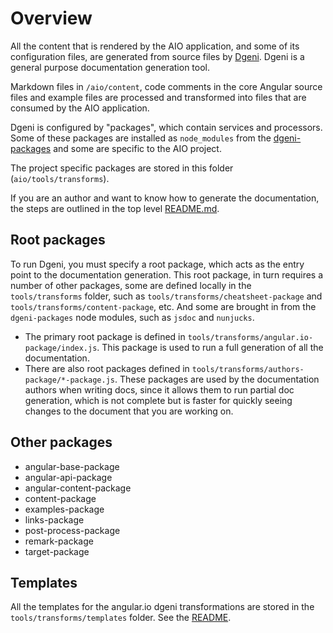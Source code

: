 # Overview

All the content that is rendered by the AIO application, and some of its configuration files, are
generated from source files by [Dgeni](https://github.com/angular/dgeni). Dgeni is a general purpose
documentation generation tool.

Markdown files in `/aio/content`, code comments in the core Angular source files and example files
are processed and transformed into files that are consumed by the AIO application.

Dgeni is configured by "packages", which contain services and processors. Some of these packages are
installed as `node_modules` from the [dgeni-packages](https://github.com/angular/dgeni-packages) and
some are specific to the AIO project.

The project specific packages are stored in this folder (`aio/tools/transforms`).

If you are an author and want to know how to generate the documentation, the steps are outlined in
the top level [README.md](../../README.md#guide-to-authoring).

## Root packages

To run Dgeni, you must specify a root package, which acts as the entry point to the documentation
generation.
This root package, in turn requires a number of other packages, some are defined locally in the
`tools/transforms` folder, such as `tools/transforms/cheatsheet-package` and
`tools/transforms/content-package`, etc. And some are brought in from the `dgeni-packages` node
modules, such as `jsdoc` and `nunjucks`.

* The primary root package is defined in `tools/transforms/angular.io-package/index.js`. This package
is used to run a full generation of all the documentation.
* There are also root packages defined in `tools/transforms/authors-package/*-package.js`. These
packages are used by the documentation authors when writing docs, since it allows them to run partial
doc generation, which is not complete but is faster for quickly seeing changes to the document that
you are working on.

## Other packages

* angular-base-package
* angular-api-package
* angular-content-package
* content-package
* examples-package
* links-package
* post-process-package
* remark-package
* target-package

## Templates

All the templates for the angular.io dgeni transformations are stored in the `tools/transforms/templates`
folder. See the [README](./templates/README.md).
